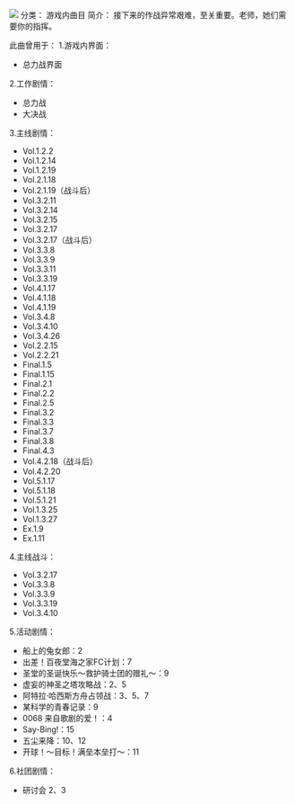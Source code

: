 ![](//static.kivo.wiki/images/music/cover/JDzLbReLsGTi9tYPDvxmNA4B0VcQssuD.png)
分类： 游戏内曲目
简介：
接下来的作战异常艰难，至关重要。老师，她们需要你的指挥。

此曲曾用于：
1.游戏内界面：

 - 总力战界面

2.工作剧情：

 - 总力战
 - 大决战

3.主线剧情：

 - Vol.1.2.2
 - Vol.1.2.14
 - Vol.1.2.19
 - Vol.2.1.18
 - Vol.2.1.19（战斗后）
 - Vol.3.2.11
 - Vol.3.2.14
 - Vol.3.2.15
 - Vol.3.2.17
 - Vol.3.2.17（战斗后）
 - Vol.3.3.8
 - Vol.3.3.9
 - Vol.3.3.11
 - Vol.3.3.19
 - Vol.4.1.17
 - Vol.4.1.18
 - Vol.4.1.19
 - Vol.3.4.8
 - Vol.3.4.10
 - Vol.3.4.26
 - Vol.2.2.15
 - Vol.2.2.21
 - Final.1.5
 - Final.1.15
 - Final.2.1
 - Final.2.2
 - Final.2.5
 - Final.3.2
 - Final.3.3
 - Final.3.7
 - Final.3.8
 - Final.4.3
 - Vol.4.2.18（战斗后）
 - Vol.4.2.20
 - Vol.5.1.17
 - Vol.5.1.18
 - Vol.5.1.21
 - Vol.1.3.25
 - Vol.1.3.27
 - Ex.1.9
 - Ex.1.11

4.主线战斗：

 - Vol.3.2.17
 - Vol.3.3.8
 - Vol.3.3.9
 - Vol.3.3.19
 - Vol.3.4.10

5.活动剧情：

 - 船上的兔女郎：2
 - 出差！百夜堂海之家FC计划：7
 - 圣堂的圣诞快乐～救护骑士团的赠礼～：9
 - 虚妄的神圣之塔攻略战：2、5
 - 阿特拉·哈西斯方舟占领战：3、5、7
 - 某科学的青春记录：9
 - 0068 来自歌剧的爱！：4
 - Say-Bing!：15
 - 五尘来降：10、12
 - 开球！～目标！满垒本垒打～：11

6.社团剧情：

 - 研讨会 2、3

